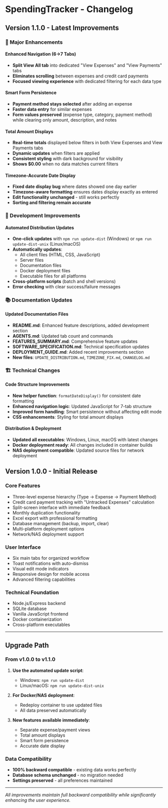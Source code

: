 # SpendingTracker - Changelog

## Version 1.1.0 - Latest Improvements

### 🎉 Major Enhancements

#### Enhanced Navigation (6→7 Tabs)
- **Split View All tab** into dedicated "View Expenses" and "View Payments" tabs
- **Eliminates scrolling** between expenses and credit card payments
- **Focused viewing experience** with dedicated filtering for each data type

#### Smart Form Persistence
- **Payment method stays selected** after adding an expense
- **Faster data entry** for similar expenses
- **Form values preserved** (expense type, category, payment method) while clearing only amount, description, and notes

#### Total Amount Displays
- **Real-time totals** displayed below filters in both View Expenses and View Payments tabs
- **Dynamic updates** when filters are applied
- **Consistent styling** with dark background for visibility
- **Shows $0.00** when no data matches current filters

#### Timezone-Accurate Date Display
- **Fixed date display bug** where dates showed one day earlier
- **Timezone-aware formatting** ensures dates display exactly as entered
- **Edit functionality unchanged** - still works perfectly
- **Sorting and filtering remain accurate**

### 🔧 Development Improvements

#### Automated Distribution Updates
- **One-click updates** with `npm run update-dist` (Windows) or `npm run update-dist-unix` (Linux/macOS)
- **Automatically updates**:
  - All client files (HTML, CSS, JavaScript)
  - Server files
  - Documentation files
  - Docker deployment files
  - Executable files for all platforms
- **Cross-platform scripts** (batch and shell versions)
- **Error checking** with clear success/failure messages

### 📚 Documentation Updates

#### Updated Documentation Files
- **README.md**: Enhanced feature descriptions, added development section
- **AGENTS.md**: Updated tab count and commands
- **FEATURES_SUMMARY.md**: Comprehensive feature updates
- **SOFTWARE_SPECIFICATION.md**: Technical specification updates
- **DEPLOYMENT_GUIDE.md**: Added recent improvements section
- **New files**: `UPDATE_DISTRIBUTION.md`, `TIMEZONE_FIX.md`, `CHANGELOG.md`

### 🏗️ Technical Changes

#### Code Structure Improvements
- **New helper function**: `formatDateDisplay()` for consistent date formatting
- **Enhanced navigation logic**: Updated JavaScript for 7-tab structure
- **Improved form handling**: Smart persistence without affecting edit mode
- **CSS enhancements**: Styling for total amount displays

#### Distribution & Deployment
- **Updated all executables**: Windows, Linux, macOS with latest changes
- **Docker deployment ready**: All changes included in container builds
- **NAS deployment compatible**: Updated source files for network deployment

## Version 1.0.0 - Initial Release

### Core Features
- Three-level expense hierarchy (Type → Expense → Payment Method)
- Credit card payment tracking with "Untracked Expenses" calculation
- Split-screen interface with immediate feedback
- Monthly duplication functionality
- Excel export with professional formatting
- Database management (backup, import, clear)
- Multi-platform deployment options
- Network/NAS deployment support

### User Interface
- Six main tabs for organized workflow
- Toast notifications with auto-dismiss
- Visual edit mode indicators
- Responsive design for mobile access
- Advanced filtering capabilities

### Technical Foundation
- Node.js/Express backend
- SQLite database
- Vanilla JavaScript frontend
- Docker containerization
- Cross-platform executables

---

## Upgrade Path

### From v1.0.0 to v1.1.0
1. **Use the automated update script**:
   - Windows: `npm run update-dist`
   - Linux/macOS: `npm run update-dist-unix`

2. **For Docker/NAS deployment**:
   - Redeploy container to use updated files
   - All data preserved automatically

3. **New features available immediately**:
   - Separate expense/payment views
   - Total amount displays
   - Smart form persistence
   - Accurate date display

### Data Compatibility
- **100% backward compatible** - existing data works perfectly
- **Database schema unchanged** - no migration needed
- **Settings preserved** - all preferences maintained

---

*All improvements maintain full backward compatibility while significantly enhancing the user experience.*
